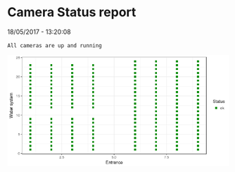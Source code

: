 Camera Status report
================
18/05/2017 - 13:20:08

    All cameras are up and running

![](camreport_files/figure-markdown_github/unnamed-chunk-2-1.png)
